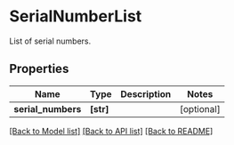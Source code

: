 # SerialNumberList

List of serial numbers.

## Properties
Name | Type | Description | Notes
------------ | ------------- | ------------- | -------------
**serial_numbers** | **[str]** |  | [optional] 

[[Back to Model list]](../README.md#documentation-for-models) [[Back to API list]](../README.md#documentation-for-api-endpoints) [[Back to README]](../README.md)


